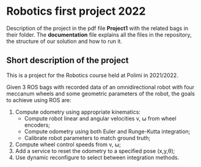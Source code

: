 # Robotics first project 2022 
Description of the project in the pdf file **Project1** with the related bags in their folder. 
The **documentation** file explains all the files in the repository, the structure of our solution and how to run it.

## Short description of the project

This is a project for the Robotics course held at Polimi in 2021/2022. 

Given 3 ROS bags with recorded data of an omnidirectional robot with four meccanum wheels and some geometric parameters of the robot, the goals to achieve using ROS are:
1. Compute odometry using appropriate kinematics:
    - Compute robot linear and angular velocities v, ⍵ from wheel encoders;
    - Compute odometry using both Euler and Runge-Kutta integration;
    - Calibrate robot parameters to match ground truth;
2. Compute wheel control speeds from v, ⍵;
3. Add a service to reset the odometry to a specified pose (x,y,θ);
4. Use dynamic reconfigure to select between integration methods.
